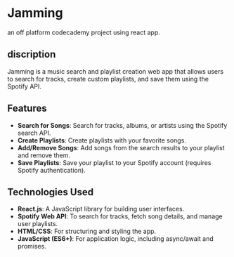 # Jamming
an off platform codecademy project using react app.

 ## discription
Jamming is a music search and playlist creation web app that allows users to search for tracks, create custom playlists, and save them using the Spotify API.

## Features
- **Search for Songs**: Search for tracks, albums, or artists using the Spotify search API.
- **Create Playlists**: Create playlists with your favorite songs.
- **Add/Remove Songs**: Add songs from the search results to your playlist and remove them.
- **Save Playlists**: Save your playlist to your Spotify account (requires Spotify authentication).

## Technologies Used
- **React.js**: A JavaScript library for building user interfaces.
- **Spotify Web API**: To search for tracks, fetch song details, and manage user playlists.
- **HTML/CSS**: For structuring and styling the app.
- **JavaScript (ES6+)**: For application logic, including async/await and promises.


  
